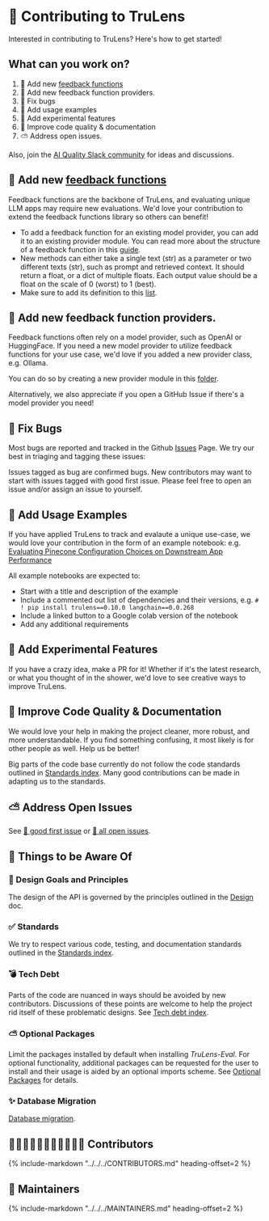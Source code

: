 # 🤝 Contributing to TruLens

Interested in contributing to TruLens? Here's how to get started!

## What can you work on?

1. 💪 Add new [feedback
   functions](https://www.trulens.org/trulens/api/providers)
2. 🤝 Add new feedback function providers.
3. 🐛 Fix bugs
4. 🎉 Add usage examples
5. 🧪 Add experimental features
6. 📄 Improve code quality & documentation
7. ⛅ Address open issues.

Also, join the [AI Quality Slack
community](https://communityinviter.com/apps/aiqualityforum/josh) for ideas and
discussions.

## 💪 Add new [feedback functions](https://www.trulens.org/trulens/api/providers)

Feedback functions are the backbone of TruLens, and evaluating unique LLM apps
may require new evaluations. We'd love your contribution to extend the feedback
functions library so others can benefit!

- To add a feedback function for an existing model provider, you can add it to
  an existing provider module. You can read more about the structure of a
  feedback function in this
  [guide](https://www.trulens.org/trulens/custom_feedback_functions/).
- New methods can either take a single text (str) as a parameter or two
  different texts (str), such as prompt and retrieved context. It should return
  a float, or a dict of multiple floats. Each output value should be a float on
  the scale of 0 (worst) to 1 (best).
- Make sure to add its definition to this
  [list](https://github.com/truera/trulens/blob/main/docs/trulens_eval/api/providers.md).

## 🤝 Add new feedback function providers.

Feedback functions often rely on a model provider, such as OpenAI or
HuggingFace. If you need a new model provider to utilize feedback functions for
your use case, we'd love if you added a new provider class, e.g. Ollama.

You can do so by creating a new provider module in this
[folder](https://github.com/truera/trulens/blob/main/trulens_eval/trulens_eval/feedback/provider/).

Alternatively, we also appreciate if you open a GitHub Issue if there's a model
provider you need!

## 🐛 Fix Bugs

Most bugs are reported and tracked in the Github [Issues](https://github.com/truera/trulens/issues) Page. We try our best in
triaging and tagging these issues:

Issues tagged as bug are confirmed bugs. New contributors may want to start with
issues tagged with good first issue. Please feel free to open an issue and/or
assign an issue to yourself.

## 🎉 Add Usage Examples

If you have applied TruLens to track and evalaute a unique use-case, we would
love your contribution in the form of an example notebook: e.g. [Evaluating
Pinecone Configuration Choices on Downstream App
Performance](https://colab.research.google.com/github/truera/trulens/blob/main/trulens_eval/examples/expositional/vector-dbs/pinecone/pinecone_evals_build_better_rags.ipynb)

All example notebooks are expected to:

- Start with a title and description of the example
- Include a commented out list of dependencies and their versions, e.g. `# ! pip
  install trulens==0.10.0 langchain==0.0.268`
- Include a linked button to a Google colab version of the notebook
- Add any additional requirements

## 🧪 Add Experimental Features

If you have a crazy idea, make a PR for it! Whether if it's the latest research,
or what you thought of in the shower, we'd love to see creative ways to improve
TruLens.

## 📄 Improve Code Quality & Documentation

We would love your help in making the project cleaner, more robust, and more
understandable. If you find something confusing, it most likely is for other
people as well. Help us be better!

Big parts of the code base currently do not follow the code standards outlined
in [Standards index](standards.md). Many good contributions can be made in
adapting us to the standards.

## ⛅ Address Open Issues

See [🍼 good first
issue](https://github.com/truera/trulens/issues?q=is%3Aissue+is%3Aopen+label%3A%22good+first+issue%22)
or [🧙 all open issues](https://github.com/truera/trulens/issues).

## 👀 Things to be Aware Of

### 🧭 Design Goals and Principles

The design of the API is governed by the principles outlined in the
[Design](design.md) doc.

### ✅ Standards

We try to respect various code, testing, and documentation standards outlined in
the [Standards index](standards.md).

### 💣 Tech Debt

Parts of the code are nuanced in ways should be avoided by new contributors.
Discussions of these points are welcome to help the project rid itself of these
problematic designs. See [Tech debt index](techdebt.md).

### ⛅ Optional Packages

Limit the packages installed by default when installing _TruLens-Eval_. For
optional functionality, additional packages can be requested for the user to
install and their usage is aided by an optional imports scheme. See [Optional
Packages](optional.md) for details.

### ✨ Database Migration

[Database migration](migration.md).

## 👋👋🏻👋🏼👋🏽👋🏾👋🏿 Contributors

{%
   include-markdown "../../../CONTRIBUTORS.md"
   heading-offset=2
%}

## 🧰 Maintainers

{%
   include-markdown "../../../MAINTAINERS.md"
   heading-offset=2
%}
